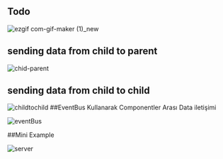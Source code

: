 
## Todo 

![ezgif com-gif-maker (1)_new](https://user-images.githubusercontent.com/33762342/112563095-bf38d000-8de9-11eb-8d88-e352ada7f37f.gif)
## sending data from child to parent

![chid-parent](https://user-images.githubusercontent.com/33762342/112707763-ca116480-8ebe-11eb-9702-c277058a4526.gif)
## sending data from child to child 

![childtochild](https://user-images.githubusercontent.com/33762342/112708379-bbc54780-8ec2-11eb-889c-0727bbf7caff.gif)
##EventBus Kullanarak Componentler Arası Data iletişimi

![eventBus](https://user-images.githubusercontent.com/33762342/112709198-46f50c00-8ec8-11eb-9076-3a791208f929.gif)

##Mini Example

![server](https://user-images.githubusercontent.com/33762342/112709930-6f800480-8ece-11eb-933b-a0ca546fd727.gif)



